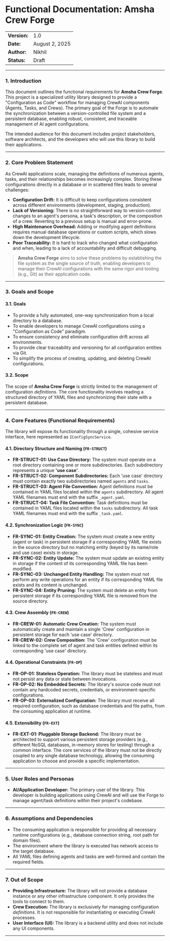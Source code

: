 # Functional Documentation: Amsha Crew Forge

| |                |
| :--- |:---------------|
| **Version:** | 1.0            |
| **Date:** | August 2, 2025 |
| **Author:** | Nikhil         |
| **Status:** | Draft          |

-----

### 1. Introduction

This document outlines the functional requirements for **Amsha Crew Forge**. This project is a specialized utility library designed to provide a "Configuration as Code" workflow for managing CrewAI components (Agents, Tasks, and Crews). The primary goal of the Forge is to automate the synchronization between a version-controlled file system and a persistent database, enabling robust, consistent, and traceable management of AI agent configurations.

The intended audience for this document includes project stakeholders, software architects, and the developers who will use this library to build their applications.

-----

### 2. Core Problem Statement

As CrewAI applications scale, managing the definitions of numerous agents, tasks, and their relationships becomes increasingly complex. Storing these configurations directly in a database or in scattered files leads to several challenges:

-   **Configuration Drift:** It is difficult to keep configurations consistent across different environments (development, staging, production).
-   **Lack of Versioning:** There is no straightforward way to version-control changes to an agent's persona, a task's description, or the composition of a crew. Reverting to a previous setup is manual and error-prone.
-   **High Maintenance Overhead:** Adding or modifying agent definitions requires manual database operations or custom scripts, which slows down the development lifecycle.
-   **Poor Traceability:** It is hard to track who changed what configuration and when, leading to a lack of accountability and difficult debugging.

> **Amsha Crew Forge** aims to solve these problems by establishing the file system as the single source of truth, enabling developers to manage their CrewAI configurations with the same rigor and tooling (e.g., Git) as their application code.

-----

### 3. Goals and Scope

#### 3.1. Goals

-   To provide a fully automated, one-way synchronization from a local directory to a database.
-   To enable developers to manage CrewAI configurations using a "Configuration as Code" paradigm.
-   To ensure consistency and eliminate configuration drift across all environments.
-   To provide clear traceability and versioning for all configuration entities via Git.
-   To simplify the process of creating, updating, and deleting CrewAI configurations.

#### 3.2. Scope

The scope of **Amsha Crew Forge** is strictly limited to the management of configuration *definitions*. The core functionality involves reading a structured directory of YAML files and synchronizing their state with a persistent database.

-----

### 4. Core Features (Functional Requirements)

The library will expose its functionality through a single, cohesive service interface, here represented as `IConfigSyncService`.

#### 4.1. Directory Structure and Naming (`FR-STRUCT`)

-   **FR-STRUCT-01: Use Case Directory:** The system must operate on a root directory containing one or more subdirectories. Each subdirectory represents a unique **'use case'**.
-   **FR-STRUCT-02: Component Subdirectories:** Each 'use case' directory must contain exactly two subdirectories named `agents` and `tasks`.
-   **FR-STRUCT-03: Agent File Convention:** Agent definitions must be contained in YAML files located within the `agents` subdirectory. All agent YAML filenames must end with the suffix `_agent.yaml`.
-   **FR-STRUCT-04: Task File Convention:** Task definitions must be contained in YAML files located within the `tasks` subdirectory. All task YAML filenames must end with the suffix `_task.yaml`.

#### 4.2. Synchronization Logic (`FR-SYNC`)

-   **FR-SYNC-01: Entity Creation:** The system must create a new entity (agent or task) in persistent storage if a corresponding YAML file exists in the source directory but no matching entity (keyed by its name/role and use case) exists in storage.
-   **FR-SYNC-02: Entity Update:** The system must update an existing entity in storage if the content of its corresponding YAML file has been modified.
-   **FR-SYNC-03: Unchanged Entity Handling:** The system must not perform any write operations for an entity if its corresponding YAML file exists and its content is unchanged.
-   **FR-SYNC-04: Entity Pruning:** The system must delete an entity from persistent storage if its corresponding YAML file is removed from the source directory.

#### 4.3. Crew Assembly (`FR-CREW`)

-   **FR-CREW-01: Automatic Crew Creation:** The system must automatically create and maintain a single 'Crew' configuration in persistent storage for each 'use case' directory.
-   **FR-CREW-02: Crew Composition:** The 'Crew' configuration must be linked to the complete set of agent and task entities defined within its corresponding 'use case' directory.

#### 4.4. Operational Constraints (`FR-OP`)

-   **FR-OP-01: Stateless Operation:** The library must be stateless and must not persist any data or state between invocations.
-   **FR-OP-02: No Embedded Secrets:** The library's source code must not contain any hardcoded secrets, credentials, or environment-specific configurations.
-   **FR-OP-03: Externalized Configuration:** The library must receive all required configuration, such as database credentials and file paths, from the consuming application at runtime.

#### 4.5. Extensibility (`FR-EXT`)

-   **FR-EXT-01: Pluggable Storage Backend:** The library must be architected to support various persistent storage providers (e.g., different NoSQL databases, in-memory stores for testing) through a common interface. The core services of the library must not be directly coupled to any single database technology, allowing the consuming application to choose and provide a specific implementation.

-----

### 5. User Roles and Personas

-   **AI/Application Developer:** The primary user of the library. This developer is building applications using CrewAI and will use the Forge to manage agent/task definitions within their project's codebase.

-----

### 6. Assumptions and Dependencies

-   The consuming application is responsible for providing all necessary runtime configurations (e.g., database connection string, root path for domain files).
-   The environment where the library is executed has network access to the target database.
-   All YAML files defining agents and tasks are well-formed and contain the required fields.

-----

### 7. Out of Scope

-   **Providing Infrastructure:** The library will not provide a database instance or any other infrastructure component. It only provides the tools to connect to them.
-   **Crew Execution:** The library is exclusively for managing configuration *definitions*. It is not responsible for instantiating or executing CrewAI processes.
-   **User Interface (UI):** The library is a backend utility and does not include any UI components.

-----